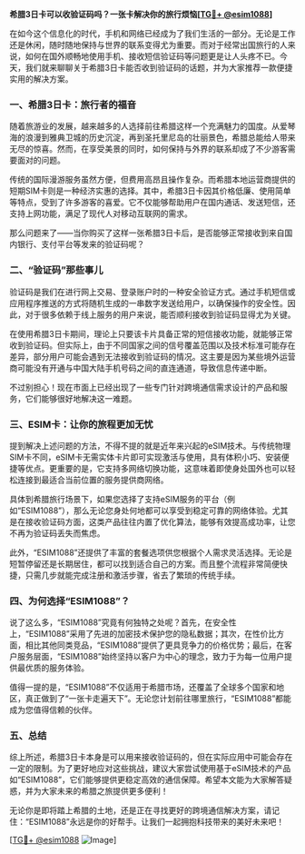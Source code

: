 **希腊3日卡可以收验证码吗？一张卡解决你的旅行烦恼[[TG💪+ @esim1088](https://t.me/s/esim1088)]**

在如今这个信息化的时代，手机和网络已经成为了我们生活的一部分。无论是工作还是休闲，随时随地保持与世界的联系变得尤为重要。而对于经常出国旅行的人来说，如何在国外顺畅地使用手机、接收短信验证码等问题更是让人头疼不已。今天，我们就来聊聊关于希腊3日卡能否收到验证码的话题，并为大家推荐一款便捷实用的解决方案。

### 一、希腊3日卡：旅行者的福音

随着旅游业的发展，越来越多的人选择前往希腊这样一个充满魅力的国度。从爱琴海的浪漫到雅典卫城的历史沉淀，再到圣托里尼岛的壮丽景色，希腊总能给人带来无尽的惊喜。然而，在享受美景的同时，如何保持与外界的联系却成了不少游客需要面对的问题。

传统的国际漫游服务虽然方便，但费用高昂且操作复杂。而希腊本地运营商提供的短期SIM卡则是一种经济实惠的选择。其中，希腊3日卡因其价格低廉、使用简单等特点，受到了许多游客的喜爱。它不仅能够帮助用户在国内通话、发送短信，还支持上网功能，满足了现代人对移动互联网的需求。

那么问题来了——当你购买了这样一张希腊3日卡后，是否能够正常接收到来自国内银行、支付平台等发来的验证码呢？

### 二、“验证码”那些事儿

验证码是我们在进行网上交易、登录账户时的一种安全验证方式。通过手机短信或应用程序推送的方式将随机生成的一串数字发送给用户，以确保操作的安全性。因此，对于很多依赖于线上服务的用户来说，能否顺利接收到验证码显得尤为关键。

在使用希腊3日卡期间，理论上只要该卡片具备正常的短信接收功能，就能够正常收到验证码。但实际上，由于不同国家之间的信号覆盖范围以及技术标准可能存在差异，部分用户可能会遇到无法接收到验证码的情况。这主要是因为某些境外运营商可能没有开通与中国大陆手机号码之间的直连通道，导致信息传递中断。

不过别担心！现在市面上已经出现了一些专门针对跨境通信需求设计的产品和服务，它们能够很好地解决这一难题。

### 三、ESIM卡：让你的旅程更加无忧

提到解决上述问题的方法，不得不提的就是近年来兴起的eSIM技术。与传统物理SIM卡不同，eSIM卡无需实体卡片即可实现激活与使用，具有体积小巧、安装便捷等优点。更重要的是，它支持多网络切换功能，这意味着即使身处国外也可以轻松连接到最适合当前位置的服务提供商网络。

具体到希腊旅行场景下，如果您选择了支持eSIM服务的平台（例如“ESIM1088”），那么无论您身处何地都可以享受到稳定可靠的网络体验。尤其是在接收验证码方面，这类产品往往内置了优化算法，能够有效提高成功率，让您不再为验证码丢失而焦虑。

此外，“ESIM1088”还提供了丰富的套餐选项供您根据个人需求灵活选择。无论是短暂停留还是长期居住，都可以找到适合自己的方案。而且整个流程非常简便快捷，只需几步就能完成注册和激活步骤，省去了繁琐的传统手续。

### 四、为何选择“ESIM1088”？

说了这么多，“ESIM1088”究竟有何独特之处呢？首先，在安全性上，“ESIM1088”采用了先进的加密技术保护您的隐私数据；其次，在性价比方面，相比其他同类竞品，“ESIM1088”提供了更具竞争力的价格优势；最后，在客户服务层面，“ESIM1088”始终坚持以客户为中心的理念，致力于为每一位用户提供最优质的服务体验。

值得一提的是，“ESIM1088”不仅适用于希腊市场，还覆盖了全球多个国家和地区，真正做到了“一张卡走遍天下”。无论您计划前往哪里旅行，“ESIM1088”都能成为您值得信赖的伙伴。

### 五、总结

综上所述，希腊3日卡本身是可以用来接收验证码的，但在实际应用中可能会存在一定的限制。为了更好地应对这些挑战，建议大家尝试使用基于eSIM技术的产品如“ESIM1088”，它们能够提供更稳定高效的通信保障。希望本文能为大家解答疑惑，并为大家未来的希腊之旅提供更多便利！

无论你是即将踏上希腊的土地，还是正在寻找更好的跨境通信解决方案，请记住：“ESIM1088”永远是你的好帮手。让我们一起拥抱科技带来的美好未来吧！

[[TG💪+ @esim1088](https://t.me/s/esim1088) ![Image](https://i.postimg.cc/4NQfJmqS/Snipaste-2025-05-13-00-14-12.png)]